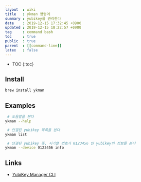 ```yaml
---
layout  : wiki
title   : ykman 명령어
summary : yubikey를 관리한다
date    : 2019-12-15 17:32:45 +0900
updated : 2019-12-15 18:22:57 +0900
tag     : command bash
toc     : true
public  : true
parent  : [[command-line]]
latex   : false
---
```

* TOC
{:toc}

## Install
```sh
brew install ykman
```

## Examples
```sh
 # 도움말을 본다
ykman --help

 # 연결된 yubikey 목록을 본다
ykman list

 # 연결된 yubikey 중, 시리얼 번호가 0123456 인 yubikey의 정보를 본다
ykman --device 0123456 info
```

## Links

* [YubiKey Manager CLI](https://developers.yubico.com/yubikey-manager/ )
